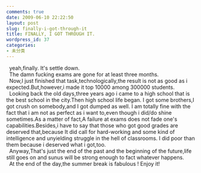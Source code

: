 ```yaml
---
comments: true
date: 2009-06-10 22:22:50
layout: post
slug: finally-i-got-through-it
title: FINALLY, I GOT THROUGH IT.
wordpress_id: 37
categories:
- 未分类
---
```


  yeah,finally. It's settle down.  
  The damn fucking exams are gone for at least three months.  
  Now,I just finished that task,technologically,the result is not as good as i expected.But,however,i made it top 10000 among 300000 students.  
  Looking back the old days,three years ago i came to a high school that is the best school in the city.Then high school life began. I got some brothers,I got crush on somebody,and I got dumped as well. I am totally fine with the fact that i am not as perfect as i want to,even though i did/do shine sometimes.As a matter of fact,A failure at exams does not fade one's capabilities.Besides,i have to say that those who got good grades are deserved that,because It did call for hard-working and some kind of intelligence and unyielding struggle in the hell of classrooms. I did poor than them because i deserved what i got,too.   
  Anyway,That's just the end of the past and the beginning of the future,life still goes on and sunus will be strong enough to fact whatever happens.  
  At the end of the day,the summer break is fabulous ! Enjoy it!  


